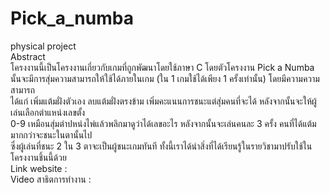 # Pick_a_numba  
physical project  
  Abstract  
      โครงงานนี้เป็นโครงงานเกี่ยวกับเกมที่ถูกพัฒนาโดยใช้ภาษา C โดยตัวโครงงาน Pick a Numba  
    นั้นจะมีการสุ่มความสามารถให้ใช้ได้ภายในเกม  (ใน 1 เกมใช้ได้เพียง 1 ครั้งเท่านั้น) โดยมีความความสามารถ  
    ได้แก่ เพิ่มแต้มฝั่งตัวเอง ลบแต้มฝั่งตรงข้าม เพิ่มคะแนนการชนะแต่สุ่มคนที่จะได้ หลังจากนั้นจะให้ผู้เล่นเลือกตำแหน่งเลขตั้ง  
    0-9 เหมือนสุ่มตำปหน่งไพ่แล้วพลิกมาดูว่าได้เลขอะไร หลังจากนั้นจะเล่นคนละ 3 ครั้ง คนที่ได้แต้มมากกว่าจะชนะในตานั้นไป  
    ซึ่งผู้เล่นที่ชนะ 2 ใน 3 ตาจะเป็นผู้ชนะเกมทันที ทั้งนี้เราได้นำสิ่งที่ได้เรียนรู้ในรายวิชามาปรับใช้ในโครงงานชิ้นนี้ด้วย  
Link website :   
Video สาธิตการทำงาน :   
